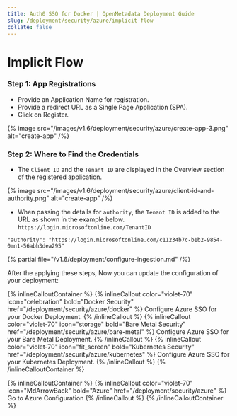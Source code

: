 ```yaml
---
title: Auth0 SSO for Docker | OpenMetadata Deployment Guide
slug: /deployment/security/azure/implicit-flow
collate: false
---
```


# Implicit Flow

### Step 1: App Registrations

- Provide an Application Name for registration.
- Provide a redirect URL as a Single Page Application (SPA).
- Click on Register.

{% image src="/images/v1.6/deployment/security/azure/create-app-3.png" alt="create-app" /%}

### Step 2: Where to Find the Credentials

- The `Client ID` and the `Tenant ID` are displayed in the Overview section of the registered application.

{% image src="/images/v1.6/deployment/security/azure/client-id-and-authority.png" alt="create-app" /%}

- When passing the details for `authority`, the `Tenant ID` is added to the URL as shown in the example
  below. `https://login.microsoftonline.com/TenantID`

```commandline
"authority": "https://login.microsoftonline.com/c11234b7c-b1b2-9854-0mn1-56abh3dea295"
```

{% partial file="/v1.6/deployment/configure-ingestion.md" /%}


After the applying these steps, Now you can update the configuration of your deployment:

{% inlineCalloutContainer %}
  {% inlineCallout
    color="violet-70"
    icon="celebration"
    bold="Docker Security"
    href="/deployment/security/azure/docker" %}
    Configure Azure SSO for your Docker Deployment.
  {% /inlineCallout %}
  {% inlineCallout
    color="violet-70"
    icon="storage"
    bold="Bare Metal Security"
    href="/deployment/security/azure/bare-metal" %}
    Configure Azure SSO for your Bare Metal Deployment.
  {% /inlineCallout %}
  {% inlineCallout
    color="violet-70"
    icon="fit_screen"
    bold="Kubernetes Security"
    href="/deployment/security/azure/kubernetes" %}
    Configure Azure SSO for your Kubernetes Deployment.
  {% /inlineCallout %}
{% /inlineCalloutContainer %}


{% inlineCalloutContainer %}
  {% inlineCallout
    color="violet-70"
    icon="MdArrowBack"
    bold="Azure"
    href="/deployment/security/azure" %}
    Go to Azure Configuration
  {% /inlineCallout %}
{% /inlineCalloutContainer %}
